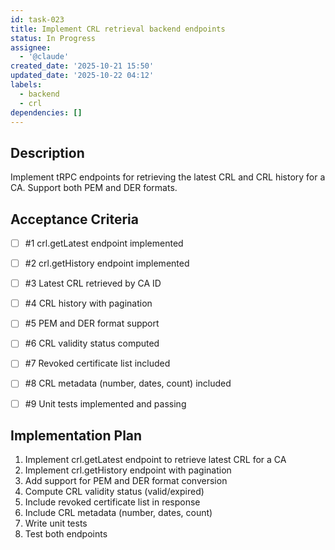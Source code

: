 ```yaml
---
id: task-023
title: Implement CRL retrieval backend endpoints
status: In Progress
assignee:
  - '@claude'
created_date: '2025-10-21 15:50'
updated_date: '2025-10-22 04:12'
labels:
  - backend
  - crl
dependencies: []
---
```


## Description

<!-- SECTION:DESCRIPTION:BEGIN -->
Implement tRPC endpoints for retrieving the latest CRL and CRL history for a CA. Support both PEM and DER formats.
<!-- SECTION:DESCRIPTION:END -->

## Acceptance Criteria
<!-- AC:BEGIN -->
- [ ] #1 crl.getLatest endpoint implemented
- [ ] #2 crl.getHistory endpoint implemented
- [ ] #3 Latest CRL retrieved by CA ID
- [ ] #4 CRL history with pagination
- [ ] #5 PEM and DER format support
- [ ] #6 CRL validity status computed
- [ ] #7 Revoked certificate list included
- [ ] #8 CRL metadata (number, dates, count) included

- [ ] #9 Unit tests implemented and passing
<!-- AC:END -->

## Implementation Plan

<!-- SECTION:PLAN:BEGIN -->
1. Implement crl.getLatest endpoint to retrieve latest CRL for a CA
2. Implement crl.getHistory endpoint with pagination
3. Add support for PEM and DER format conversion
4. Compute CRL validity status (valid/expired)
5. Include revoked certificate list in response
6. Include CRL metadata (number, dates, count)
7. Write unit tests
8. Test both endpoints
<!-- SECTION:PLAN:END -->
